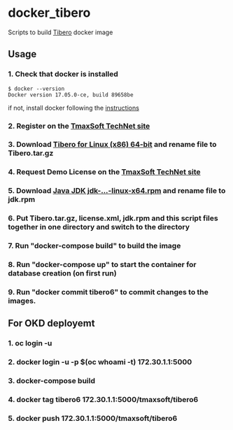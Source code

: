 # docker_tibero
Scripts to build [Tibero](http://tmaxsoft.com/products/tibero/) docker image

## Usage
### 1. Check that docker is installed 
    $ docker --version
    Docker version 17.05.0-ce, build 89658be
if not, install docker following the [instructions](https://docs.docker.com/engine/installation)
### 2. Register on the [TmaxSoft TechNet site](https://technet.tmaxsoft.com/en/front/main/main.do)
### 3. Download [Tibero for Linux (x86) 64-bit](https://technet.tmaxsoft.com/en/front/download/viewDownload.do?cmProductCode=0301&version_seq=PVER-20170217-000001&doc_type_cd=DN) and rename file to Tibero.tar.gz
### 4. Request Demo License on the [TmaxSoft TechNet site](https://technet.tmaxsoft.com/en/front/main/main.do)
### 5. Download [Java JDK jdk-...-linux-x64.rpm](http://www.oracle.com/technetwork/java/javase/downloads/jdk8-downloads-2133151.html) and rename file to jdk.rpm
### 6. Put Tibero.tar.gz, license.xml, jdk.rpm and this script files together in one directory and switch to the directory
### 7. Run "docker-compose build" to build the image
### 8. Run "docker-compose up" to start the container for database creation (on first run)
### 9. Run "docker commit tibero6" to commit changes to the images.

## For OKD deployemt
### 1. oc login -u <username>
### 2. docker login -u <username> -p $(oc whoami -t) 172.30.1.1:5000
### 3. docker-compose build
### 4. docker tag tibero6 172.30.1.1:5000/tmaxsoft/tibero6
### 5. docker push 172.30.1.1:5000/tmaxsoft/tibero6
